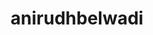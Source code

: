 ---
title: anirudhbelwadi
github: https://github.com/anirudhbelwadi
mode: dark
transition: 1s
score: 72.9
archetype:
- Descriptive
---